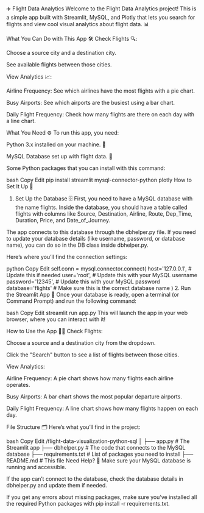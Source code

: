 ✈️ Flight Data Analytics
Welcome to the Flight Data Analytics project! This is a simple app built with Streamlit, MySQL, and Plotly that lets you search for flights and view cool visual analytics about flight data. 📊

What You Can Do with This App 🛠️
Check Flights 🔍:

Choose a source city and a destination city.

See available flights between those cities.

View Analytics 📈:

Airline Frequency: See which airlines have the most flights with a pie chart.

Busy Airports: See which airports are the busiest using a bar chart.

Daily Flight Frequency: Check how many flights are there on each day with a line chart.

What You Need ⚙️
To run this app, you need:

Python 3.x installed on your machine. 🐍

MySQL Database set up with flight data. 🛫

Some Python packages that you can install with this command:

bash
Copy
Edit
pip install streamlit mysql-connector-python plotly
How to Set It Up 🔧
1. Set Up the Database 🗄️
First, you need to have a MySQL database with the name flights. Inside the database, you should have a table called flights with columns like Source, Destination, Airline, Route, Dep_Time, Duration, Price, and Date_of_Journey.

The app connects to this database through the dbhelper.py file. If you need to update your database details (like username, password, or database name), you can do so in the DB class inside dbhelper.py.

Here’s where you’ll find the connection settings:

python
Copy
Edit
self.conn = mysql.connector.connect(
    host='127.0.0.1',  # Update this if needed
    user='root',  # Update this with your MySQL username
    password='12345',  # Update this with your MySQL password
    database='flights'  # Make sure this is the correct database name
)
2. Run the Streamlit App 🚀
Once your database is ready, open a terminal (or Command Prompt) and run the following command:

bash
Copy
Edit
streamlit run app.py
This will launch the app in your web browser, where you can interact with it!

How to Use the App 🧑‍💻
Check Flights:

Choose a source and a destination city from the dropdown.

Click the "Search" button to see a list of flights between those cities.

View Analytics:

Airline Frequency: A pie chart shows how many flights each airline operates.

Busy Airports: A bar chart shows the most popular departure airports.

Daily Flight Frequency: A line chart shows how many flights happen on each day.

File Structure 🗂️
Here’s what you’ll find in the project:

bash
Copy
Edit
/flight-data-visualization-python-sql
│
├── app.py            # The Streamlit app
├── dbhelper.py       # The code that connects to the MySQL database
├── requirements.txt  # List of packages you need to install
├── README.md         # This file
Need Help? 🤔
Make sure your MySQL database is running and accessible.

If the app can’t connect to the database, check the database details in dbhelper.py and update them if needed.

If you get any errors about missing packages, make sure you’ve installed all the required Python packages with pip install -r requirements.txt.
